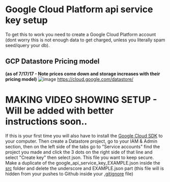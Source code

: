 # Google Cloud Platform api service key setup

To get this to work you need to create a Google Cloud Platform account (dont worry this is not enough data to get charged, unless you literally spam seed/query your db).  

## GCP Datastore Pricing model
__(as of 7/17/17 - Note prices come down and storage increases with their pricing model)__
![image](https://user-images.githubusercontent.com/15203899/28280269-0cf86974-6ad8-11e7-84b9-bd0d53e32e1c.png)
https://cloud.google.com/datastore/


# MAKING VIDEO SHOWING SETUP - Will be added with better instructions soon..
If this is your first time you will also have to install the [Google Cloud SDK](https://cloud.google.com/sdk/docs/) to your computer. Then create a Datastore project, go to your IAM & Admin section, then on the left side of the tabs go to "Service accounts" find the project you made and click the 3 dots on the right side of that line and select "Create key" then select json.  This file you want to keep secure.  Make a duplicate of the google_api_service_key_EXAMPLE.json inside the [src](https://github.com/DaveyEdwards/react-starter-kit-relay-modern-GCP-Datastore/tree/master/src) folder and delete the underscore and EXAMPLE.json part (this file will is hidden from your pushes to Github inside your [.gitignore](https://github.com/DaveyEdwards/react-starter-kit-relay-modern-GCP-Datastore/blob/master/.gitignore) file)
